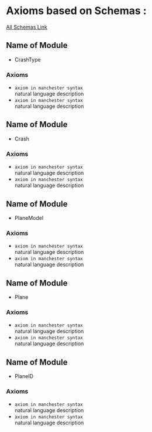 # Axioms based on Schemas :

[All Schemas Link](https://github.com/cs7810-group3/group3Project/tree/main/schema-diagrams)

## Name of Module
* CrashType

### Axioms
* `axiom in manchester syntax` <br />
natural language description
* `axiom in manchester syntax` <br />
natural language description

## Name of Module
* Crash

### Axioms
* `axiom in manchester syntax` <br />
natural language description
* `axiom in manchester syntax` <br />
natural language description

## Name of Module
* PlaneModel

### Axioms
* `axiom in manchester syntax` <br />
natural language description
* `axiom in manchester syntax` <br />
natural language description

## Name of Module
* Plane

### Axioms
* `axiom in manchester syntax` <br />
natural language description
* `axiom in manchester syntax` <br />
natural language description

## Name of Module
* PlaneID

### Axioms
* `axiom in manchester syntax` <br />
natural language description
* `axiom in manchester syntax` <br />
natural language description